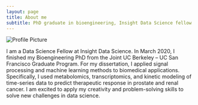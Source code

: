 ```yaml
---
layout: page
title: About me
subtitle: PhD graduate in bioengineering, Insight Data Science fellow
---
```


![Profile Picture](/assets/img/headshot2.jpg)

I am a Data Science Fellow at Insight Data Science. In March 2020, I finished my Bioengineering PhD from the Joint UC Berkeley – UC San Francisco Graduate Program. For my dissertation, I applied signal processing and machine learning methods to biomedical applications. Specifically, I used metabolomics, transcriptomics, and kinetic modeling of time-series data to predict therapeutic response in prostate and renal cancer. I am excited to apply my creativity and problem-solving skills to solve new challenges in data science.
